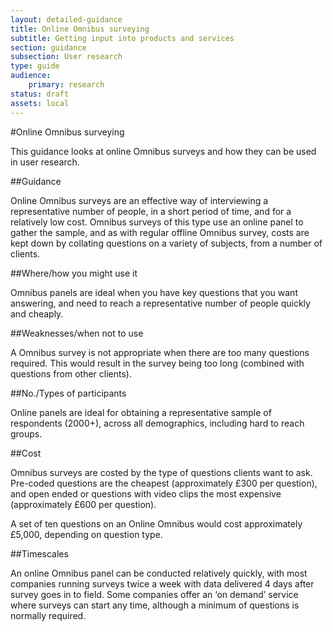 ```yaml
---
layout: detailed-guidance
title: Online Omnibus surveying
subtitle: Getting input into products and services
section: guidance
subsection: User research
type: guide 
audience: 
    primary: research 
status: draft
assets: local
---
```

    
#Online Omnibus surveying

This guidance looks at online Omnibus surveys and how they can be used in user research.

##Guidance

Online Omnibus surveys are an effective way of interviewing a representative number of people, in a short period of time, and for a relatively low cost. Omnibus surveys of this type use an online panel to gather the sample, and as with regular offline Omnibus survey, costs are kept down by collating questions on a variety of subjects, from a number of clients. 

##Where/how you might use it

Omnibus panels are ideal when you have key questions that you want answering, and need to reach a representative number of people quickly and cheaply.

##Weaknesses/when not to use

A Omnibus survey is not appropriate when there are too many questions required. This would result in the survey being too long (combined with questions from other clients).

##No./Types of participants

Online panels are ideal for obtaining a representative sample of respondents (2000+), across all demographics, including hard to reach groups.

##Cost

Omnibus surveys are costed by the type of questions clients want to ask. Pre-coded questions are the cheapest (approximately £300 per question), and open ended or questions with video clips the most expensive (approximately £600 per question).

A set of ten questions on an Online Omnibus would cost approximately £5,000, depending on question type.

##Timescales

An online Omnibus panel can be conducted relatively quickly, with most companies running surveys twice a week with data delivered 4 days after survey goes in to field. Some companies offer an ‘on demand’ service where surveys can start any time, although a minimum of questions is normally required.
